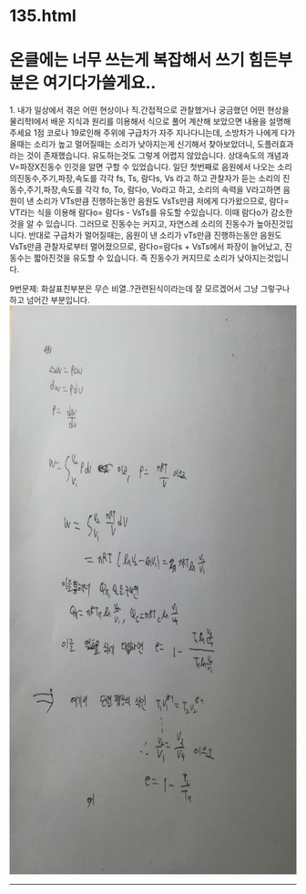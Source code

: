 # 135.html
<!DOCTYPE html>
<html lang="en">
<head>
  <meta charset="UTF-8">
  <meta name="viewport" content="width=device-width, initial-scale=1.0">
  <meta http-equiv="X-UA-Compatible" content="ie=edge">
  <title>물리 보고서~</project></title>
</head>
<h1>온클에는 너무 쓰는게 복잡해서 쓰기 힘든부분은 여기다가쓸게요..</h1>
<body>
  <p>1. 내가 일상에서 겪은 어떤 현상이나 직․간접적으로 관찰했거나 궁금했던 어떤 현상을 물리학Ⅰ에서 배운 지식과 원리를 이용해서 식으로 풀어 계산해 보았으면 내용을 설명해 주세요
1점
코로나 19로인해 주위에 구급차가 자주 지나다니는데, 소방차가 나에게 다가올때는 소리가 높고 멀어질때는 소리가 낮아지는게 신기해서 찾아보았더니, 도플러효과라는 것이 존재했습니다. 유도하는것도 그렇게 어렵지 않았습니다. 상대속도의 개념과 V=파장X진동수 인것을 알면 구할 수 있었습니다.
일단 첫번째로 음원에서 나오는 소리의진동수,주기,파장,속도를 각각 fs, Ts, 람다s, Vs 라고 하고  관찰자가 듣는 소리의 진동수,주기,파장,속도를 각각 fo, To, 람다o, Vo라고 하고, 소리의 속력을 V라고하면 음원이 낸 소리가 VTs만큼 진행하는동안 음원도 VsTs만큼 저에게 다가왔으므로,   람다= VT라는 식을 이용해  람다o= 람다s - VsTs를 유도할 수있습니다. 이때 람다o가 감소한것을 알 수 있습니다. 그러므로 진동수는 커지고, 자연스레 소리의 진동수가 높아진것입니다.
반대로 구급차가 멀어질때는, 음원이 낸 소리가 vTs만큼 진행하는동안 음원도 VsTs만큼 관찰자로부터 멀어졌으므로, 람다o=람다s + VsTs에서 파장이 늘어났고, 진동수는 짧아진것을 유도할 수 있습니다. 즉 진동수가 커지므로 소리가 낮아지는것입니다.
  <b>                </b> </p>



  <p> 9번문제: 화살표친부분은 무슨 비열..?관련된식이라는데 잘 모르겠어서 그냥 그렇구나 하고 넘어간 부분입니다. <br> <img src="KakaoTalk_20201222_221918742.jpg" alt="9번" width="600" height="1000">        </p>   <hr>
</body>
</html>

